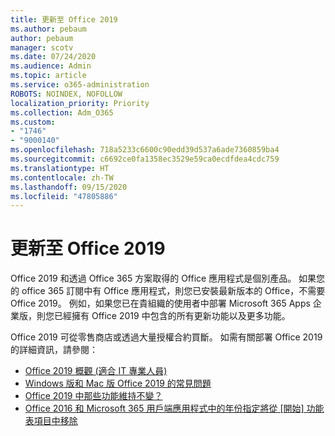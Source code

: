 ```yaml
---
title: 更新至 Office 2019
ms.author: pebaum
author: pebaum
manager: scotv
ms.date: 07/24/2020
ms.audience: Admin
ms.topic: article
ms.service: o365-administration
ROBOTS: NOINDEX, NOFOLLOW
localization_priority: Priority
ms.collection: Adm_O365
ms.custom:
- "1746"
- "9000140"
ms.openlocfilehash: 718a5233c6600c90edd39d537a6ade7360859ba4
ms.sourcegitcommit: c6692ce0fa1358ec3529e59ca0ecdfdea4cdc759
ms.translationtype: HT
ms.contentlocale: zh-TW
ms.lasthandoff: 09/15/2020
ms.locfileid: "47805886"
---
```

# <a name="update-to-office-2019"></a>更新至 Office 2019

Office 2019 和透過 Office 365 方案取得的 Office 應用程式是個別產品。 如果您的 office 365 訂閱中有 Office 應用程式，則您已安裝最新版本的 Office，不需要 Office 2019。 例如，如果您已在貴組織的使用者中部署 Microsoft 365 Apps 企業版，則您已經擁有 Office 2019 中包含的所有更新功能以及更多功能。

Office 2019 可從零售商店或透過大量授權合約買斷。 如需有關部署 Office 2019 的詳細資訊，請參閱：  

- [Office 2019 概觀 (適合 IT 專業人員)](https://docs.microsoft.com/deployoffice/office2019/overview)  
- [Windows 版和 Mac 版 Office 2019 的常見問題](https://support.microsoft.com/help/4133312)  
- [Office 2019 中那些功能維持不變？](https://docs.microsoft.com/deployoffice/office2019/overview#whats-stayed-the-same-in-office-2019)  
- [Office 2016 和 Microsoft 365 用戶端應用程式中的年份指定將從 [開始] 功能表項目中移除](https://support.office.com/article/8fe5e052-76d2-49de-af30-2e84ed3da907?wt.mc_id=Alchemy_ClientDIA)